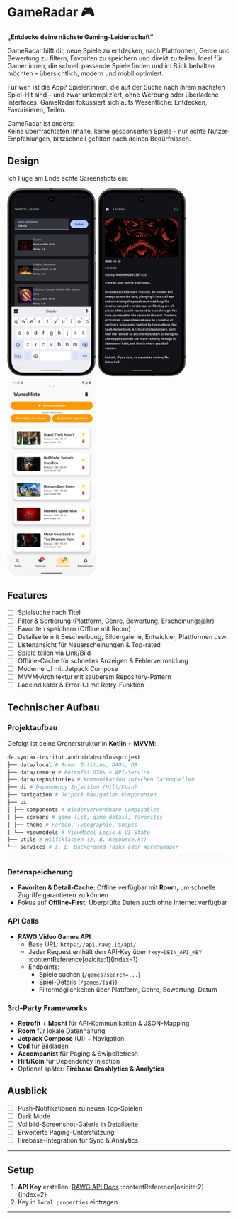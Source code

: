 # GameRadar 🎮  
**„Entdecke deine nächste Gaming-Leidenschaft“**

GameRadar hilft dir, neue Spiele zu entdecken, nach Plattformen, Genre und Bewertung zu filtern, Favoriten zu speichern und direkt zu teilen. Ideal für Gamer:innen, die schnell passende Spiele finden und im Blick behalten möchten – übersichtlich, modern und mobil optimiert.

Für wen ist die App? Spieler:innen, die auf der Suche nach ihrem nächsten Spiel-Hit sind – und zwar unkompliziert, ohne Werbung oder überladene Interfaces. GameRadar fokussiert sich aufs Wesentliche: Entdecken, Favorisieren, Teilen.

GameRadar ist anders:  
Keine überfrachteten Inhalte, keine gesponserten Spiele – nur echte Nutzer-Empfehlungen, blitzschnell gefiltert nach deinen Bedürfnissen.

## Design
Ich Füge am Ende echte Screenshots ein:

<p>
  <img src="./img/screen1.png" width="200">
  <img src="./img/screen2.png" width="200">
  <img src="./img/screen3.png" width="200">
</p>

## Features

- [ ] Spielsuche nach Titel  
- [ ] Filter & Sortierung (Plattform, Genre, Bewertung, Erscheinungsjahr)  
- [ ] Favoriten speichern (Offline mit Room)  
- [ ] Detailseite mit Beschreibung, Bildergalerie, Entwickler, Plattformen usw.  
- [ ] Listenansicht für Neuerscheinungen & Top-rated  
- [ ] Spiele teilen via Link/Bild  
- [ ] Offline-Cache für schnelles Anzeigen & Fehlervermeidung  
- [ ] Moderne UI mit Jetpack Compose  
- [ ] MVVM-Architektur mit sauberem Repository-Pattern  
- [ ] Ladeindikator & Error-UI mit Retry-Funktion  

## Technischer Aufbau

### Projektaufbau  
Gefolgt ist deine Ordnerstruktur in **Kotlin + MVVM**:

```bash
de.syntax-institut.androidabschlussprojekt
├── data/local # Room: Entities, DAOs, DB
├── data/remote # Retrofit DTOs + API-Service
├── data/repositories # Kommunikation zwischen Datenquellen
├── di # Dependency Injection (Hilt/Koin)
├── navigation # Jetpack Navigation Komponenten
├── ui
│ ├── components # Wiederverwendbare Composables
│ ├── screens # game_list, game_detail, favorites
│ ├── theme # Farben, Typographie, Shapes
│ └── viewmodels # ViewModel-Logik & UI-State
├── utils # Hilfsklassen (z. B. Resource.kt)
└── services # z. B. Background-Tasks oder WorkManager
```
---

### Datenspeicherung  
- **Favoriten & Detail-Cache:** Offline verfügbar mit **Room**, um schnelle Zugriffe garantieren zu können  
- Fokus auf **Offline-First**: Überprüfte Daten auch ohne Internet verfügbar

### API Calls  
- **RAWG Video Games API**  
  - Base URL: `https://api.rawg.io/api/`  
  - Jeder Request enthält den API-Key über `?key=DEIN_API_KEY` :contentReference[oaicite:1]{index=1}  
  - Endpoints:  
    - Spiele suchen (`/games?search=...`)  
    - Spiel-Details (`/games/{id}`)  
    - Filtermöglichkeiten über Plattform, Genre, Bewertung, Datum

### 3rd-Party Frameworks  
- **Retrofit** + **Moshi** für API-Kommunikation & JSON-Mapping  
- **Room** für lokale Datenhaltung  
- **Jetpack Compose** (UI) + Navigation  
- **Coil** für Bildladen  
- **Accompanist** für Paging & SwipeRefresh  
- **Hilt/Koin** für Dependency Injection  
- Optional später: **Firebase Crashlytics & Analytics**

## Ausblick

- [ ] Push-Notifikationen zu neuen Top-Spielen  
- [ ] Dark Mode  
- [ ] Vollbild-Screenshot-Galerie in Detailseite  
- [ ] Erweiterte Paging-Unterstützung  
- [ ] Firebase-Integration für Sync & Analytics

---

## Setup  

1. **API Key** erstellen: [RAWG API Docs](https://rawg.io/apidocs) :contentReference[oaicite:2]{index=2}  
2. Key in `local.properties` eintragen

---

